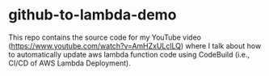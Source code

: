 # github-to-lambda-demo

This repo contains the source code for my YouTube video (https://www.youtube.com/watch?v=AmHZxULclLQ) where I talk about how to automatically update aws lambda function code using CodeBuild (i.e., CI/CD of AWS Lambda Deployment).



